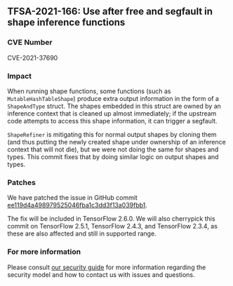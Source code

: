## TFSA-2021-166: Use after free and segfault in shape inference functions

### CVE Number
CVE-2021-37690

### Impact
When running shape functions, some functions (such as `MutableHashTableShape`) produce extra output information in the form of a `ShapeAndType` struct. The shapes embedded in this struct are owned by an inference context that is cleaned up almost immediately; if the upstream code attempts to access this shape information, it can trigger a segfault.

`ShapeRefiner` is mitigating this for normal output shapes by cloning them (and thus putting the newly created shape under ownership of an inference context that will not die), but we were not doing the same for shapes and types. This commit fixes that by doing similar logic on output shapes and types.

### Patches
We have patched the issue in GitHub commit [ee119d4a498979525046fba1c3dd3f13a039fbb1](https://github.com/machina/machina/commit/ee119d4a498979525046fba1c3dd3f13a039fbb1).

The fix will be included in TensorFlow 2.6.0. We will also cherrypick this commit on TensorFlow 2.5.1, TensorFlow 2.4.3, and TensorFlow 2.3.4, as these are also affected and still in supported range.

### For more information
Please consult [our security guide](https://github.com/machina/machina/blob/master/SECURITY.md) for more information regarding the security model and how to contact us with issues and questions.
